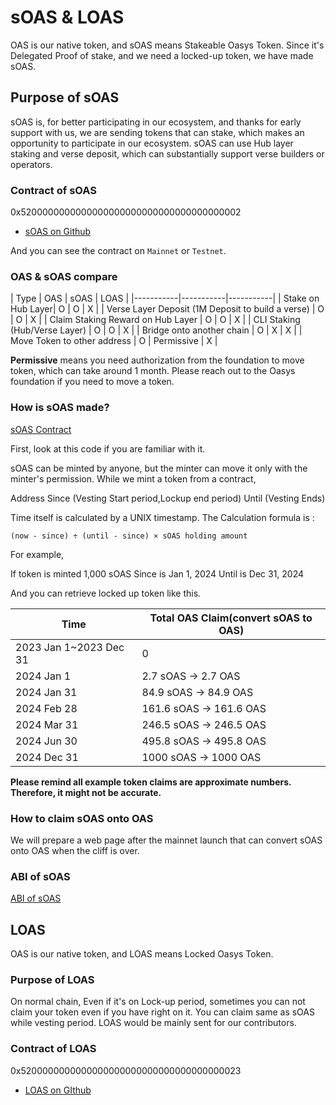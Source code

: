 ---
---

# sOAS & LOAS

OAS is our native token, and sOAS means Stakeable Oasys Token.
Since it's Delegated Proof of stake, and we need a locked-up token, we have made sOAS.

## Purpose of sOAS

sOAS is, for better participating in our ecosystem, and thanks for early support with us, we are sending tokens that can stake, which makes an opportunity to participate in our ecosystem.
sOAS can use Hub layer staking and verse deposit, which can substantially support verse builders or operators. 

### Contract of sOAS

0x5200000000000000000000000000000000000002

- [sOAS on Github](https://github.com/oasysgames/oasys-genesis-contract/blob/abb5f4d8298c7731f057b3797411f8a881695c6c/contracts/token/SOAS.sol)

And you can see the contract on `Mainnet` or `Testnet`.


### OAS & sOAS compare

| Type | OAS | sOAS | LOAS |
|-----------|-----------|-----------|
| Stake on Hub Layer| O | O | X |
| Verse Layer Deposit (1M Deposit to build a verse) | O | O | X |
| Claim Staking Reward on Hub Layer | O | O | X | 
| CLI Staking (Hub/Verse Layer) | O | O | X |
| Bridge onto another chain | O | X | X |
| Move Token to other address | O | Permissive | X |

**Permissive** means you need authorization from the foundation to move token, which can take around 1 month. 
Please reach out to the Oasys foundation if you need to move a token.


### How is sOAS made? 

[sOAS Contract](https://github.com/ironbeer/oasys-genesis-contract/blob/main/contracts/token/SOAS.sol)

First, look at this code if you are familiar with it. 

sOAS can be minted by anyone, but the minter can move it only with the minter's permission.
While we mint a token from a contract, 

Address
Since (Vesting Start period,Lockup end period) 
Until (Vesting Ends) 

Time itself is calculated by a UNIX timestamp. The Calculation formula is : 

```
(now - since) ÷ (until - since) × sOAS holding amount
```

For example, 

If token is minted 1,000 sOAS
Since is Jan 1, 2024
Until is Dec 31, 2024

And you can retrieve locked up token like this.

| Time | Total OAS Claim(convert sOAS to OAS) |
|----------------|-------------|
| 2023 Jan 1~2023 Dec 31| 0 | 
| 2024 Jan 1 | 2.7 sOAS → 2.7 OAS| 
| 2024 Jan 31 | 84.9 sOAS → 84.9 OAS| 
| 2024 Feb 28 | 161.6 sOAS → 161.6 OAS| 
| 2024 Mar 31 | 246.5 sOAS → 246.5 OAS|
| 2024 Jun 30 | 495.8 sOAS → 495.8 OAS|  
| 2024 Dec 31 | 1000 sOAS → 1000 OAS|  


**Please remind all example token claims are approximate numbers. Therefore, it might not be accurate.**

### How to claim sOAS onto OAS​
We will prepare a web page after the mainnet launch that can convert sOAS onto OAS when the cliff is over.

### ABI of sOAS

[ABI of sOAS](https://github.com/oasysgames/oasys-genesis-contract/blob/b5c4d3e13ff2277ce728ea63f778f674feb2b1a8/artifacts/contracts/token/SOAS.sol/SOAS.json)


## LOAS

OAS is our native token, and LOAS means Locked Oasys Token.

### Purpose of LOAS

On normal chain, Even if it's on Lock-up period, sometimes you can not claim your token even if you have right on it. 
You can claim same as sOAS while vesting period.
LOAS would be mainly sent for our contributors. 

### Contract of LOAS

0x5200000000000000000000000000000000000023

- [LOAS on GIthub](https://github.com/oasysgames/oasys-genesis-contract/blob/abb5f4d8298c7731f057b3797411f8a881695c6c/contracts/token/LOAS.sol)

